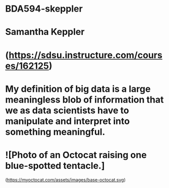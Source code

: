 # BDA594-skeppler
# Samantha Keppler
# (https://sdsu.instructure.com/courses/162125)
# My definition of big data is a large meaningless blob of information that we as data scientists have to manipulate and interpret into something meaningful.
# ![Photo of an Octocat raising one blue-spotted tentacle.]
(https://myoctocat.com/assets/images/base-octocat.svg)
